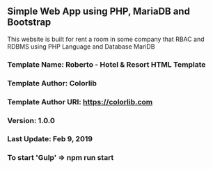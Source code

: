 ## Simple Web App using PHP, MariaDB and Bootstrap 

This website is built for rent a room in some company that RBAC and RDBMS using PHP Language and Database MariDB

### Template Name: Roberto - Hotel & Resort HTML Template
### Template Author: Colorlib
### Template Author URI: https://colorlib.com
### Version: 1.0.0
### Last Update: Feb 9, 2019



### To start 'Gulp' => npm run start

